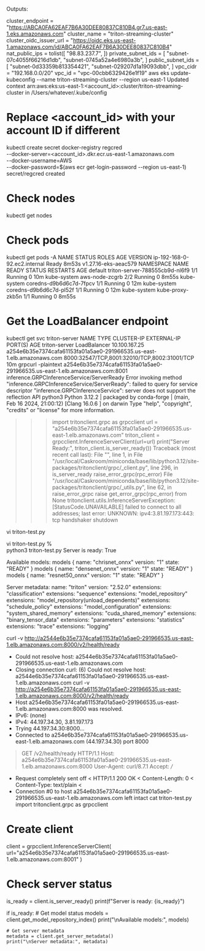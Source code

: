 Outputs:

cluster_endpoint = "https://ABCA0FA62EAF7B6A30DEE80837C810B4.gr7.us-east-1.eks.amazonaws.com"
cluster_name = "triton-streaming-cluster"
cluster_oidc_issuer_url = "https://oidc.eks.us-east-1.amazonaws.com/id/ABCA0FA62EAF7B6A30DEE80837C810B4"
nat_public_ips = tolist([
  "98.83.237.7",
])
private_subnet_ids = [
  "subnet-07c4055f66216d1db",
  "subnet-0745a52a4e6980a3b",
]
public_subnet_ids = [
  "subnet-0d33359b813354421",
  "subnet-029207d1a19093dbb",
]
vpc_cidr = "192.168.0.0/20"
vpc_id = "vpc-00cbb6329426e1f19"
aws eks update-kubeconfig --name triton-streaming-cluster --region us-east-1
Updated context arn:aws:eks:us-east-1:<account_id>:cluster/triton-streaming-cluster in /Users/whatever/.kube/config
# Replace <account_id> with your account ID if different
kubectl create secret docker-registry regcred \
  --docker-server=<account_id>.dkr.ecr.us-east-1.amazonaws.com \
  --docker-username=AWS \
  --docker-password=$(aws ecr get-login-password --region us-east-1)
secret/regcred created
# Check nodes
kubectl get nodes

# Check pods
kubectl get pods -A
NAME                           STATUS   ROLES    AGE     VERSION
ip-192-168-0-92.ec2.internal   Ready    <none>   8m53s   v1.27.16-eks-aeac579
NAMESPACE     NAME                             READY   STATUS    RESTARTS   AGE
default       triton-server-788555cb9d-nl6f9   1/1     Running   0          10m
kube-system   aws-node-zcgrb                   2/2     Running   0          8m55s
kube-system   coredns-d9b6d6c7d-7fpcv          1/1     Running   0          12m
kube-system   coredns-d9b6d6c7d-pl52f          1/1     Running   0          12m
kube-system   kube-proxy-zkb5n                 1/1     Running   0          8m55s
# Get the LoadBalancer endpoint
kubectl get svc triton-server
NAME            TYPE           CLUSTER-IP      EXTERNAL-IP                                                              PORT(S)                                        AGE
triton-server   LoadBalancer   10.100.167.25   a254e6b35e7374cafa61153fa01a5ae0-291966535.us-east-1.elb.amazonaws.com   8000:32547/TCP,8001:32010/TCP,8002:31001/TCP   10m
grpcurl -plaintext a254e6b35e7374cafa61153fa01a5ae0-291966535.us-east-1.elb.amazonaws.com:8001 inference.GRPCInferenceService/ServerReady
Error invoking method "inference.GRPCInferenceService/ServerReady": failed to query for service descriptor "inference.GRPCInferenceService": server does not support the reflection API
python3
Python 3.12.2 | packaged by conda-forge | (main, Feb 16 2024, 21:00:12) [Clang 16.0.6 ] on darwin
Type "help", "copyright", "credits" or "license" for more information.
>>> import tritonclient.grpc as grpcclient
>>> url = "a254e6b35e7374cafa61153fa01a5ae0-291966535.us-east-1.elb.amazonaws.com"
>>> triton_client = grpcclient.InferenceServerClient(url=url)
>>> print("Server Ready:", triton_client.is_server_ready())
Traceback (most recent call last):
  File "<stdin>", line 1, in <module>
  File "/usr/local/Caskroom/miniconda/base/lib/python3.12/site-packages/tritonclient/grpc/_client.py", line 296, in is_server_ready
    raise_error_grpc(rpc_error)
  File "/usr/local/Caskroom/miniconda/base/lib/python3.12/site-packages/tritonclient/grpc/_utils.py", line 62, in raise_error_grpc
    raise get_error_grpc(rpc_error) from None
tritonclient.utils.InferenceServerException: [StatusCode.UNAVAILABLE] failed to connect to all addresses; last error: UNKNOWN: ipv4:3.81.197.173:443: tcp handshaker shutdown
>>> 
vi triton-test.py
                                                                                                                                                                                                                               
vi triton-test.py
%                                                                                                                                                                                                                              
python3 triton-test.py 
Server is ready: True

Available models: models {
  name: "chrisnet_onnx"
  version: "1"
  state: "READY"
}
models {
  name: "densenet_onnx"
  version: "1"
  state: "READY"
}
models {
  name: "resnet50_onnx"
  version: "1"
  state: "READY"
}


Server metadata: name: "triton"
version: "2.52.0"
extensions: "classification"
extensions: "sequence"
extensions: "model_repository"
extensions: "model_repository(unload_dependents)"
extensions: "schedule_policy"
extensions: "model_configuration"
extensions: "system_shared_memory"
extensions: "cuda_shared_memory"
extensions: "binary_tensor_data"
extensions: "parameters"
extensions: "statistics"
extensions: "trace"
extensions: "logging"

curl -v http://a2544e6b35e7374cafa61153fa01a5ae0-291966535.us-east-1.elb.amazonaws.com:8000/v2/health/ready
* Could not resolve host: a2544e6b35e7374cafa61153fa01a5ae0-291966535.us-east-1.elb.amazonaws.com
* Closing connection
curl: (6) Could not resolve host: a2544e6b35e7374cafa61153fa01a5ae0-291966535.us-east-1.elb.amazonaws.com
curl -v http://a254e6b35e7374cafa61153fa01a5ae0-291966535.us-east-1.elb.amazonaws.com:8000/v2/health/ready
* Host a254e6b35e7374cafa61153fa01a5ae0-291966535.us-east-1.elb.amazonaws.com:8000 was resolved.
* IPv6: (none)
* IPv4: 44.197.34.30, 3.81.197.173
*   Trying 44.197.34.30:8000...
* Connected to a254e6b35e7374cafa61153fa01a5ae0-291966535.us-east-1.elb.amazonaws.com (44.197.34.30) port 8000
> GET /v2/health/ready HTTP/1.1
> Host: a254e6b35e7374cafa61153fa01a5ae0-291966535.us-east-1.elb.amazonaws.com:8000
> User-Agent: curl/8.7.1
> Accept: */*
> 
* Request completely sent off
< HTTP/1.1 200 OK
< Content-Length: 0
< Content-Type: text/plain
< 
* Connection #0 to host a254e6b35e7374cafa61153fa01a5ae0-291966535.us-east-1.elb.amazonaws.com left intact
cat triton-test.py 
import tritonclient.grpc as grpcclient

# Create client
client = grpcclient.InferenceServerClient(
    url="a254e6b35e7374cafa61153fa01a5ae0-291966535.us-east-1.elb.amazonaws.com:8001"
)

# Check server status
is_ready = client.is_server_ready()
print(f"Server is ready: {is_ready}")

if is_ready:
    # Get model status
    models = client.get_model_repository_index()
    print("\nAvailable models:", models)
    
    # Get server metadata
    metadata = client.get_server_metadata()
    print("\nServer metadata:", metadata)
